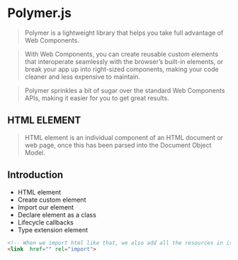 # Polymer.js

> Polymer is a lightweight library that helps you take full advantage of Web Components.

> With Web Components, you can create reusable custom elements that interoperate seamlessly with the browser’s built-in elements, or break your app up into right-sized components, making your code cleaner and less expensive to maintain.

> Polymer sprinkles a bit of sugar over the standard Web Components APIs, making it easier for you to get great results.

## HTML ELEMENT

> HTML element is an individual component of an HTML document or web page, once this has been parsed into the Document Object Model.

## Introduction

+ HTML element
+ Create custom element
+ Import our element
+ Declare element as a class
+ Lifecycle callbacks
+ Type extension element

```HTML
<!-- When we import html like that, we also add all the resources in it -->
<link  href="" rel="import">
```